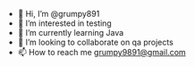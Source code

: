 - 👋 Hi, I’m @grumpy891
- 👀 I’m interested in testing    
- 🌱 I’m currently learning Java
- 💞️ I’m looking to collaborate on qa projects
- 📫 How to reach me grumpy9891@gmail.com

<!---
grumpy891/grumpy891 is a ✨ special ✨ repository because its `README.md` (this file) appears on your GitHub profile.
You can click the Preview link to take a look at your changes.
--->
